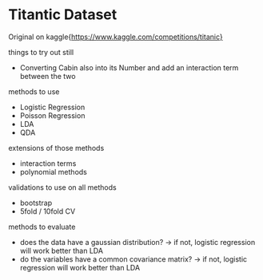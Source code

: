 # Titantic Dataset

Original on kaggle{https://www.kaggle.com/competitions/titanic}

things to try out still
- Converting Cabin also into its Number and add an interaction term between the two

methods to use
- Logistic Regression
- Poisson Regression
- LDA
- QDA

extensions of those methods
- interaction terms
- polynomial methods

validations to use on all methods
- bootstrap
- 5fold / 10fold CV

methods to evaluate
- does the data have a gaussian distribution? -> if not, logistic regression will work better than LDA
- do the variables have a common covariance matrix? -> if not, logistic regression will work better than LDA